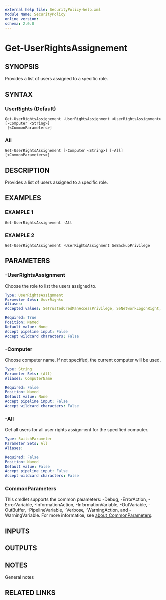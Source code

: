```yaml
---
external help file: SecurityPolicy-help.xml
Module Name: SecurityPolicy
online version:
schema: 2.0.0
---
```


# Get-UserRightsAssignement

## SYNOPSIS
Provides a list of users assigned to a specific role.

## SYNTAX

### UserRights (Default)
```
Get-UserRightsAssignement -UserRightsAssignment <UserRightsAssignment> [-Computer <String>]
 [<CommonParameters>]
```

### All
```
Get-UserRightsAssignement [-Computer <String>] [-All] [<CommonParameters>]
```

## DESCRIPTION
Provides a list of users assigned to a specific role.

## EXAMPLES

### EXAMPLE 1
```
Get-UserRightsAssignement -All
```

### EXAMPLE 2
```
Get-UserRightsAssignement -UserRightsAssignment SeBackupPrivilege
```

## PARAMETERS

### -UserRightsAssignment
Choose the role to list the users assigned to.

```yaml
Type: UserRightsAssignment
Parameter Sets: UserRights
Aliases:
Accepted values: SeTrustedCredManAccessPrivilege, SeNetworkLogonRight, SeTcbPrivilege, SeMachineAccountPrivilege, SeIncreaseQuotaPrivilege, SeInteractiveLogonRight, SeRemoteInteractiveLogonRight, SeBackupPrivilege, SeChangeNotifyPrivilege, SeSystemtimePrivilege, SeTimeZonePrivilege, SeCreatePagefilePrivilege, SeCreateTokenPrivilege, SeCreateGlobalPrivilege, SeCreatePermanentPrivilege, SeCreateSymbolicLinkPrivilege, SeDebugPrivilege, SeDenyNetworkLogonRight, SeDenyBatchLogonRight, SeDenyServiceLogonRight, SeDenyInteractiveLogonRight, SeDenyRemoteInteractiveLogonRight, SeEnableDelegationPrivilege, SeRemoteShutdownPrivilege, SeAuditPrivilege, SeImpersonatePrivilege, SeIncreaseWorkingSetPrivilege, SeIncreaseBasePriorityPrivilege, SeLoadDriverPrivilege, SeLockMemoryPrivilege, SeBatchLogonRight, SeServiceLogonRight, SeSecurityPrivilege, SeRelabelPrivilege, SeSystemEnvironmentPrivilege, SeManageVolumePrivilege, SeProfileSingleProcessPrivilege, SeSystemProfilePrivilege, SeUndockPrivilege, SeAssignPrimaryTokenPrivilege, SeRestorePrivilege, SeShutdownPrivilege, SeSyncAgentPrivilege, SeTakeOwnershipPrivilege, SeDelegateSessionUserImpersonatePrivilege

Required: True
Position: Named
Default value: None
Accept pipeline input: False
Accept wildcard characters: False
```

### -Computer
Choose computer name.
If not specified, the current computer will be used.

```yaml
Type: String
Parameter Sets: (All)
Aliases: ComputerName

Required: False
Position: Named
Default value: None
Accept pipeline input: False
Accept wildcard characters: False
```

### -All
Get all users for all user rights assignment for the specified computer.

```yaml
Type: SwitchParameter
Parameter Sets: All
Aliases:

Required: False
Position: Named
Default value: False
Accept pipeline input: False
Accept wildcard characters: False
```

### CommonParameters
This cmdlet supports the common parameters: -Debug, -ErrorAction, -ErrorVariable, -InformationAction, -InformationVariable, -OutVariable, -OutBuffer, -PipelineVariable, -Verbose, -WarningAction, and -WarningVariable. For more information, see [about_CommonParameters](http://go.microsoft.com/fwlink/?LinkID=113216).

## INPUTS

## OUTPUTS

## NOTES
General notes

## RELATED LINKS
